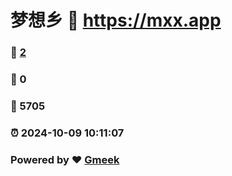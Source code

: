 # 梦想乡 :link: https://mxx.app 
### :page_facing_up: [2](https://mxx.app/tag.html) 
### :speech_balloon: 0 
### :hibiscus: 5705 
### :alarm_clock: 2024-10-09 10:11:07 
### Powered by :heart: [Gmeek](https://github.com/Meekdai/Gmeek)
